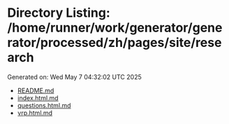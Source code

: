 # Directory Listing: /home/runner/work/generator/generator/processed/zh/pages/site/research
Generated on: Wed May  7 04:32:02 UTC 2025

- [README.md](README.md)
- [index.html.md](index.html.md)
- [questions.html.md](questions.html.md)
- [vrp.html.md](vrp.html.md)
